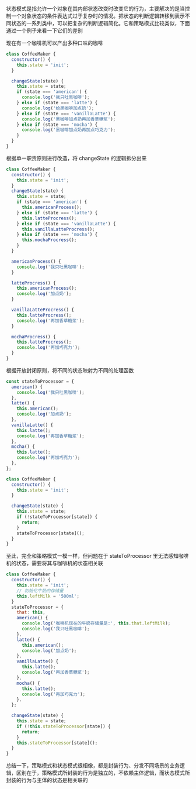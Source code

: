 状态模式是指允许一个对象在其内部状态改变时改变它的行为，主要解决的是当控制一个对象状态的条件表达式过于复杂时的情况。把状态的判断逻辑转移到表示不同状态的一系列类中，可以把复杂的判断逻辑简化。它和策略模式比较类似，下面通过一个例子来看一下它们的差别

现在有一个咖啡机可以产出多种口味的咖啡

```js
class CoffeeMaker {
  constructor() {
    this.state = 'init';
  }

  changeState(state) {
    this.state = state;
    if (state === 'american') {
      console.log('我只吐黑咖啡');
    } else if (state === 'latte') {
      console.log('给黑咖啡加点奶');
    } else if (state === 'vanillaLatte') {
      console.log('黑咖啡加点奶再加香草糖浆');
    } else if (state === 'mocha') {
      console.log('黑咖啡加点奶再加点巧克力');
    }
  }
}
```

根据单一职责原则进行改造，将 changeState 的逻辑拆分出来

```js
class CoffeeMaker {
  constructor() {
    this.state = 'init';
  }
  changeState(state) {
    this.state = state;
    if (state === 'american') {
      this.americanProcess();
    } else if (state === 'latte') {
      this.latteProcress();
    } else if (state === 'vanillaLatte') {
      this.vanillaLatteProcress();
    } else if (state === 'mocha') {
      this.mochaProcress();
    }
  }

  americanProcess() {
    console.log('我只吐黑咖啡');
  }

  latteProcress() {
    this.americanProcess();
    console.log('加点奶');
  }

  vanillaLatteProcress() {
    this.latteProcress();
    console.log('再加香草糖浆');
  }

  mochaProcress() {
    this.latteProcress();
    console.log('再加巧克力');
  }
}
```

根据开放封闭原则，将不同的状态映射为不同的处理函数

```js
const stateToProcessor = {
  american() {
    console.log('我只吐黑咖啡');
  },
  latte() {
    this.american();
    console.log('加点奶');
  },
  vanillaLatte() {
    this.latte();
    console.log('再加香草糖浆');
  },
  mocha() {
    this.latte();
    console.log('再加巧克力');
  },
};

class CoffeeMaker {
  constructor() {
    this.state = 'init';
  }

  changeState(state) {
    this.state = state;
    if (!stateToProcessor[state]) {
      return;
    }
    stateToProcessor[state]();
  }
}
```

至此，完全和策略模式一模一样，但问题在于 stateToProcessor 里无法感知咖啡机的状态，需要将其与咖啡机的状态相关联

```js
class CoffeeMaker {
  constructor() {
    this.state = 'init';
    // 初始化牛奶的存储量
    this.leftMilk = '500ml';
  }
  stateToProcessor = {
    that: this,
    american() {
      console.log('咖啡机现在的牛奶存储量是:', this.that.leftMilk);
      console.log('我只吐黑咖啡');
    },
    latte() {
      this.american();
      console.log('加点奶');
    },
    vanillaLatte() {
      this.latte();
      console.log('再加香草糖浆');
    },
    mocha() {
      this.latte();
      console.log('再加巧克力');
    },
  };

  changeState(state) {
    this.state = state;
    if (!this.stateToProcessor[state]) {
      return;
    }
    this.stateToProcessor[state]();
  }
}
```

总结一下，策略模式和状态模式很相像，都是封装行为、分发不同场景的业务逻辑，区别在于，策略模式所封装的行为是独立的，不依赖主体逻辑，而状态模式所封装的行为与主体的状态是相关联的
